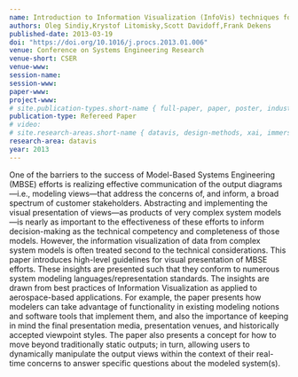 ```yaml
---
name: Introduction to Information Visualization (InfoVis) techniques for Model-Based Systems Engineering
authors: Oleg Sindiy,Krystof Litomisky,Scott Davidoff,Frank Dekens
published-date: 2013-03-19
doi: "https://doi.org/10.1016/j.procs.2013.01.006"
venue: Conference on Systems Engineering Research
venue-short: CSER
venue-www: 
session-name: 
session-www: 
paper-www: 
project-www: 
# site.publication-types.short-name { full-paper, paper, poster, industry }
publication-type: Refereed Paper
# video: 
# site.research-areas.short-name { datavis, design-methods, xai, immersion, ops }
research-area: datavis
year: 2013
---
```

One of the barriers to the success of Model-Based Systems Engineering (MBSE) efforts is realizing effective communication of the output diagrams—i.e., modeling views—that address the concerns of, and inform, a broad spectrum of customer stakeholders. Abstracting and implementing the visual presentation of views—as products of very complex system models—is nearly as important to the effectiveness of these efforts to inform decision-making as the technical competency and completeness of those models. However, the information visualization of data from complex system models is often treated second to the technical considerations.
This paper introduces high-level guidelines for visual presentation of MBSE efforts. These insights are presented such that they conform to numerous system modeling languages/representation standards. The insights are drawn from best practices of Information Visualization as applied to aerospace-based applications. For example, the paper presents how modelers can take advantage of functionality in existing modeling notions and software tools that implement them, and also the importance of keeping in mind the final presentation media, presentation venues, and historically accepted viewpoint styles. The paper also presents a concept for how to move beyond traditionally static outputs; in turn, allowing users to dynamically manipulate the output views within the context of their real-time concerns to answer specific questions about the modeled system(s).